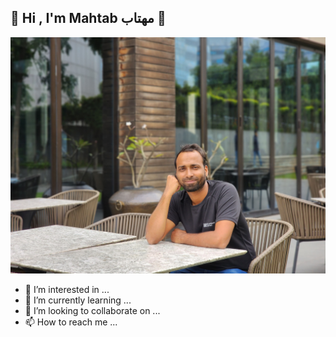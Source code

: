 ## 👋 Hi , I'm Mahtab مهتاب 👋

![](https://github.com/eMahtab/eMahtab/blob/main/profile.jpg)

- 👀 I’m interested in ...
- 🌱 I’m currently learning ...
- 💞️ I’m looking to collaborate on ...
- 📫 How to reach me ...

<!---
eMahtab/eMahtab is a ✨ special ✨ repository because its `README.md` (this file) appears on your GitHub profile.
You can click the Preview link to take a look at your changes.
--->
